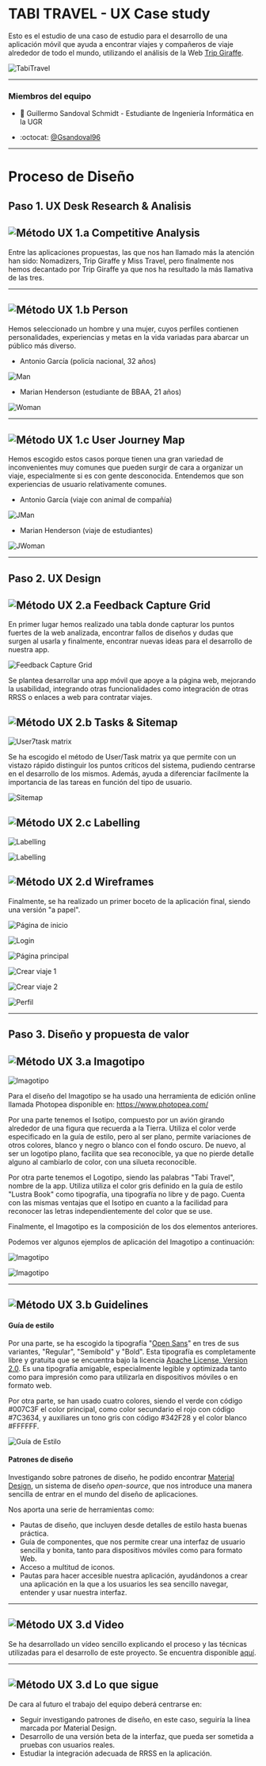 # TABI TRAVEL - UX Case study
Esto es el estudio de una caso de estudio para el desarrollo de una aplicación móvil que ayuda a encontrar viajes y compañeros de viaje alrededor de todo el mundo, utilizando el análisis de la Web [Trip Giraffe]( https://www.tripgiraffe.com/es/).

![TabiTravel](P3/LogoTabiTravel.png)

---

### Miembros del equipo
 * :bust_in_silhouette:  Guillermo Sandoval Schmidt - Estudiante de Ingeniería Informática en la UGR  
  - :octocat: [@Gsandoval96](https://github.com/Gsandoval96)

---


# Proceso de Diseño

## Paso 1. UX Desk Research & Analisis

![Método UX](img/Competitive.png) 1.a Competitive Analysis
---

Entre las aplicaciones propuestas, las que nos han llamado más la atención han sido: Nomadizers, Trip Giraffe y Miss Travel, pero finalmente nos hemos decantado por Trip Giraffe ya que nos ha resultado la más llamativa de las tres.

---

![Método UX](img/Persona.png) 1.b Person
---

Hemos seleccionado un hombre y una mujer, cuyos perfiles contienen personalidades, experiencias y metas en la vida variadas para abarcar un público más diverso.

- Antonio García (policía nacional, 32 años)

![Man](P1/man.png)

- Marian Henderson (estudiante de BBAA, 21 años)

![Woman](P1/woman.png)

---

![Método UX](img/JourneyMap.png) 1.c User Journey Map
----

Hemos escogido estos casos porque tienen una gran variedad de inconvenientes muy comunes que pueden surgir de cara a organizar un viaje, especialmente si es con gente desconocida. Entendemos que son experiencias de usuario relativamente comunes.

- Antonio García (viaje con animal de compañía)

![JMan](P1/jman.png)

- Marian Henderson (viaje de estudiantes)

![JWoman](P1/jwoman.png)

---


## Paso 2. UX Design  


![Método UX](img/feedback-capture-grid.png) 2.a Feedback Capture Grid
----

En primer lugar hemos realizado una tabla donde capturar los puntos fuertes de la web analizada, encontrar fallos de diseños y dudas que surgen al usarla y finalmente, encontrar nuevas ideas para el desarrollo de nuestra app.

![Feedback Capture Grid](P2/FEEDBACK_CAPTURE_GRID.png)

Se plantea desarrollar una app móvil que apoye a la página web, mejorando la usabilidad, integrando otras funcionalidades como integración de otras RRSS o enlaces a web para contratar viajes.

![Método UX](img/Sitemap.png) 2.b Tasks & Sitemap
-----

![User7task matrix](P2/User_task_matrix.png)

Se ha escogido el método de User/Task matrix ya que permite con un vistazo rápido distinguir los puntos críticos del sistema, pudiendo centrarse en el desarrollo de los mismos. Además, ayuda a diferenciar facilmente la importancia de las tareas en función del tipo de usuario.

![Sitemap](P2/Sitemap.png)

![Método UX](img/labelling.png) 2.c Labelling
----


![Labelling](P2/labelling1.png)

![Labelling](P2/labelling2.png)


![Método UX](img/Wireframes.png) 2.d Wireframes
-----

Finalmente, se ha realizado un primer boceto de la aplicación final, siendo una versión "a papel".

![Página de inicio](P2/Wireframe/1.png)

![Login](P2/Wireframe/2.png)

![Página principal](P2/Wireframe/3.png)

![Crear viaje 1](P2/Wireframe/4a.png)

![Crear viaje 2](P2/Wireframe/4b.png)

![Perfil](P2/Wireframe/5.png)

---------------------------------------------------------------------

## Paso 3. Diseño y propuesta de valor


![Método UX](img/landing-page.png)  3.a Imagotipo
----

![Imagotipo](P3/LogoTabiTravel.png)

Para el diseño del Imagotipo se ha usado una herramienta de edición online llamada Photopea disponible en: https://www.photopea.com/

Por una parte tenemos el Isotipo, compuesto por un avión girando alrededor de una figura que recuerda a la Tierra. Utiliza el color verde especificado en la guía de estilo, pero al ser plano, permite variaciones de otros colores, blanco y negro o blanco con el fondo oscuro. De nuevo, al ser un logotipo plano, facilita que sea reconocible, ya que no pierde detalle alguno al cambiarlo de color, con una silueta reconocible.

Por otra parte tenemos el Logotipo, siendo las palabras "Tabi Travel", nombre de la app. Utiliza utiliza el color gris definido en la guía de estilo "Lustra Book" como tipografía, una tipografía no libre y de pago. Cuenta con las mismas ventajas que el Isotipo en cuanto a la facilidad para reconocer las letras independientemente del color que se use.

Finalmente, el Imagotipo es la composición de los dos elementos anteriores.

Podemos ver algunos ejemplos de aplicación del Imagotipo a continuación:

![Imagotipo](P3/TabiTravel1.png)

![Imagotipo](P3/TabiTravel2.png)

---

![Método UX](img/guidelines.png) 3.b Guidelines
----

#### Guía de estilo

Por una parte, se ha escogido la tipografía "[Open Sans](https://fonts.google.com/specimen/Open+Sans)" en tres de sus variantes,  "Regular", "Semibold" y "Bold". Esta tipografía es completamente libre y gratuita que se encuentra bajo la licencia [Apache License, Version 2.0](http://www.apache.org/licenses/LICENSE-2.0). Es una tipografía amigable, especialmente legible y optimizada tanto como para impresión como para utilizarla en dispositivos móviles o en formato web.

Por otra parte, se han usado cuatro colores, siendo el verde con código #007C3F el color principal, como color secundario el rojo con código #7C3634, y auxiliares un tono gris con código #342F28 y el color blanco #FFFFFF.

![Guía de Estilo](P3/EstiloTabiTravel.png)

#### Patrones de diseño

Investigando sobre patrones de diseño, he podido encontrar [Material Design](https://material.io/), un sistema de diseño *open-source*, que nos introduce una manera sencilla de entrar en el mundo del diseño de aplicaciones.

Nos aporta una serie de herramientas como:

- Pautas de diseño, que incluyen desde detalles de estilo hasta buenas práctica.
- Guía de componentes, que nos permite crear una interfaz de usuario sencilla y bonita, tanto para dispositivos móviles como para formato Web.
- Acceso a multitud de iconos.
- Pautas para hacer accesible nuestra aplicación, ayudándonos a crear una aplicación en la que a los usuarios les sea sencillo navegar, entender y usar nuestra interfaz.

---

![Método UX](/img/mockup.png)  3.d Video
----

Se ha desarrollado un vídeo sencillo explicando el proceso y las técnicas utilizadas para el desarrollo de este proyecto. Se encuentra disponible [aquí](https://youtu.be/KehHFnar3tU).

---

![Método UX](/img/KickOfMeeting.png)  3.d Lo que sigue
----

De cara al futuro el trabajo del equipo deberá centrarse en:

- Seguir investigando patrones de diseño, en este caso, seguiría la línea marcada por Material Design.
- Desarrollo de una versión beta de la interfaz, que pueda ser sometida a pruebas con usuarios reales.
- Estudiar la integración adecuada de RRSS en la aplicación.

